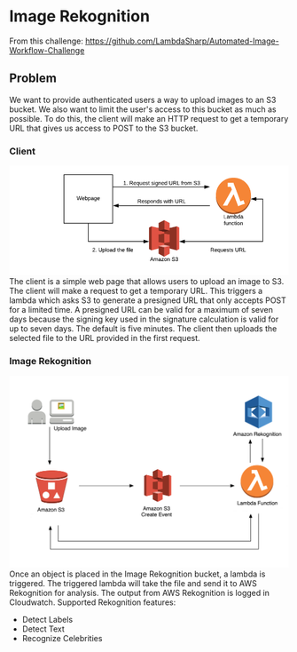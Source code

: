 # Image Rekognition
From this challenge: https://github.com/LambdaSharp/Automated-Image-Workflow-Challenge
  
## Problem
We want to provide authenticated users a way to upload images to an S3 bucket. We also want to limit the user's access to this bucket as much as possible. To do this, the client will make an HTTP request to get a temporary URL that gives us access to POST to the S3 bucket. 

### Client
![](diagrams/signed_url_diagram.png)
The client is a simple web page that allows users to upload an image to S3. The client will make a request to get a temporary URL. This triggers a lambda which asks S3 to generate a presigned URL that only accepts POST for a limited time. A presigned URL can be valid for a maximum of seven days because the signing key used in the signature calculation is valid for up to seven days. The default is five minutes. The client then uploads the selected file to the URL provided in the first request. 

### Image Rekognition
![](diagrams/image_rekognition.png)
Once an object is placed in the Image Rekognition bucket, a lambda is triggered. The triggered lambda will take the file and send it to AWS Rekognition for analysis. The output from AWS Rekognition is logged in Cloudwatch.
Supported Rekognition features:
* Detect Labels
* Detect Text
* Recognize Celebrities
